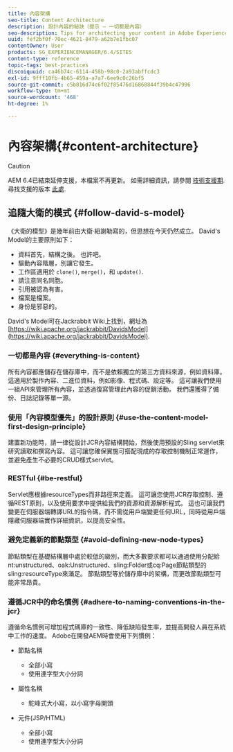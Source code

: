 ```yaml
---
title: 內容架構
seo-title: Content Architecture
description: 設計內容的秘訣（提示 — 一切都是內容）
seo-description: Tips for architecting your content in Adobe Experience Manager (AEM). (hint - everything is content)
uuid: fef2bf0f-70ec-4621-8479-a62b7e1fbc07
contentOwner: User
products: SG_EXPERIENCEMANAGER/6.4/SITES
content-type: reference
topic-tags: best-practices
discoiquuid: ca46b74c-6114-458b-98c0-2a93abffcdc3
exl-id: 9fff10fb-4b65-459a-a7a7-6ee9c0c26bf5
source-git-commit: c5b816d74c6f02f85476d16868844f39b4c47996
workflow-type: tm+mt
source-wordcount: '468'
ht-degree: 1%

---
```


# 內容架構{#content-architecture}

>[!CAUTION]
>
>AEM 6.4已結束延伸支援，本檔案不再更新。 如需詳細資訊，請參閱 [技術支援期](https://helpx.adobe.com//tw/support/programs/eol-matrix.html). 尋找支援的版本 [此處](https://experienceleague.adobe.com/docs/).

## 追隨大衛的模式 {#follow-david-s-model}

《大衛的模型》是幾年前由大衛·紐謝勒寫的，但思想在今天仍然成立。 David&#39;s Model的主要原則如下：

* 資料首先，結構之後。 也許吧。
* 驅動內容階層，別讓它發生。
* 工作區適用於 `clone()`, `merge()`，和 `update()`.
* 請注意同名同胞。
* 引用被認為有害。
* 檔案是檔案。
* 身份是邪惡的。

David&#39;s Model可在Jackrabbit Wiki上找到，網址為 [https://wiki.apache.org/jackrabbit/DavidsModel](https://wiki.apache.org/jackrabbit/DavidsModel).

### 一切都是內容 {#everything-is-content}

所有內容都應儲存在儲存庫中，而不是依賴獨立的第三方資料來源，例如資料庫。 這適用於製作內容、二進位資料，例如影像、程式碼、設定等。 這可讓我們使用一組API來管理所有內容，並透過復寫管理此內容的促銷活動。 我們還獲得了備份、日誌記錄等單一源。

### 使用「內容模型優先」的設計原則 {#use-the-content-model-first-design-principle}

建置新功能時，請一律從設計JCR內容結構開始，然後使用預設的Sling servlet來研究讀取和撰寫內容。 這可讓您確保實施可搭配現成的存取控制機制正常運作，並避免產生不必要的CRUD樣式servlet。

### RESTful {#be-restful}

Servlet應根據resourceTypes而非路徑來定義。 這可讓您使用JCR存取控制、遵循REST原則，以及使用要求中提供給我們的資源和資源解析程式。 這也可讓我們變更在伺服器端轉譯URL的指令碼，而不需從用戶端變更任何URL，同時從用戶端隱藏伺服器端實作詳細資訊，以提高安全性。

### 避免定義新的節點類型 {#avoid-defining-new-node-types}

節點類型在基礎結構層中處於較低的級別，而大多數要求都可以通過使用分配給nt:unstructured、oak:Unstructured、sling:Folder或cq:Page節點類型的sling:resourceType來滿足。 節點類型等於儲存庫中的架構，而更改節點類型可能非常昂貴。

### 遵循JCR中的命名慣例 {#adhere-to-naming-conventions-in-the-jcr}

遵循命名慣例可增加程式碼庫的一致性、降低缺陷發生率，並提高開發人員在系統中工作的速度。 Adobe在開發AEM時會使用下列慣例：

* 節點名稱

   * 全部小寫
   * 使用連字型大小分詞

* 屬性名稱

   * 駝峰式大小寫，以小寫字母開頭

* 元件(JSP/HTML)

   * 全部小寫
   * 使用連字型大小分詞
